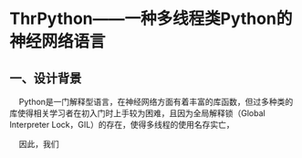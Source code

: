 # ThrPython——一种多线程类Python的神经网络语言

## 一、设计背景

$\quad$Python是一门解释型语言，在神经网络方面有着丰富的库函数，但过多种类的库使得相关学习者在初入门时上手较为困难，且因为全局解释锁（Global Interpreter Lock，GIL）的存在，使得多线程的使用名存实亡，

$\quad$因此，我们